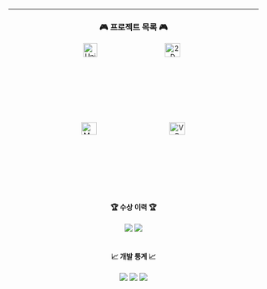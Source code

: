 ---
<h3 align="center">🎮 프로젝트 목록 🎮</h3>

<div align="center" style="display: flex; justify-content: center; gap: 20px;">
  <a href="미신전">
    <img src="https://github.com/user-attachments/assets/프로젝트1_이미지ID" alt="Unity RPG Project" style="width:45%;" />
  </a>

  <a href="브릿지런">
    <img src="https://github.com/user-attachments/assets/프로젝트2_이미지ID" alt="2D Platformer Game" style="width:45%;" />
  </a>
</div>

<div align="center" style="display: flex; justify-content: center; gap: 20px; margin-top: 20px;">
  <a href="프로젝트3_링크">
    <img src="https://github.com/user-attachments/assets/프로젝트3_이미지ID" alt="Mobile Puzzle Game" style="width:45%;" />
  </a>

  <a href="프로젝트4_링크">
    <img src="https://github.com/user-attachments/assets/프로젝트4_이미지ID" alt="VR Experience Game" style="width:45%;" />
  </a>
</div>

<div align="center">
  <br>
  <h4>🏆 수상 이력 🏆</h4>
  <img src="https://img.shields.io/badge/-gold?style=for-the-badge" />
  <img src="https://img.shields.io/badge/blue?style=for-the-badge" />
</div>

<br>

<div align="center">
  <h4>📈 개발 통계 📈</h4>
  <img src="https://img.shields.io/badge/Total_Projects-4-blue?style=for-the-badge" />
  <img src="https://img.shields.io/badge/Bugs_Fixed-50+-green?style=for-the-badge" />
  <img src="https://img.shields.io/badge/Git_Commits-300+-orange?style=for-the-badge" />
</div>
